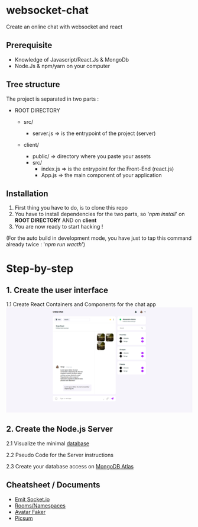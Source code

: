 # websocket-chat
Create an online chat with websocket and react

## Prerequisite
* Knowledge of Javascript/React.Js & MongoDb
* Node.Js & npm/yarn on your computer

## Tree structure
The project is separated in two parts :
- ROOT DIRECTORY
  - src/
    - server.js => is the entrypoint of the project (server)
    
  - client/
    - public/ => directory where you paste your assets
    - src/
      - index.js => is the entrypoint for the Front-End (react.js)
      - App.js => the main component of your application
 
## Installation
1. First thing you have to do, is to clone this repo
2. You have to install dependencies for the two parts, 
so '*npm install*' on **ROOT DIRECTORY** AND on **client**
3. You are now ready to start hacking !

(For the auto build in development mode, you have just to tap this command already twice : '*npm run wacth*')

# Step-by-step
## 1. Create the user interface
  1.1 Create React Containers and Components for the chat app
  ![Result](/docs/images/screenshot0.png)

## 2. Create the Node.js Server
  2.1 Visualize the minimal [database](/docs/images/Websocket-Database.png)
  
  2.2 Pseudo Code for the Server instructions
  
  2.3 Create your database access on [MongoDB Atlas](https://www.mongodb.com/cloud/atlas)
  



## Cheatsheet / Documents
* [Emit Socket.io](https://socket.io/docs/emit-cheatsheet/)
* [Rooms/Namespaces](https://socket.io/docs/rooms-and-namespaces/)
* [Avatar Faker](https://pravatar.cc/)
* [Picsum](https://picsum.photos/)
